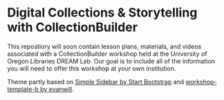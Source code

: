 # Digital Collections & Storytelling with CollectionBuilder

This repostiory will soon contain lesson plans, materials, and videos associated with a CollectionBuilder workshop held at the University of Oregon Libraries DREAM Lab. Our goal is to include all of the information you will need to offer this workshop at your own institution. 

Theme partly based on [Simple Sidebar by Start Bootstrap](https://github.com/startbootstrap/startbootstrap-simple-sidebar) and [workshop-template-b by evanwill](https://github.com/evanwill/workshop-template-b).
